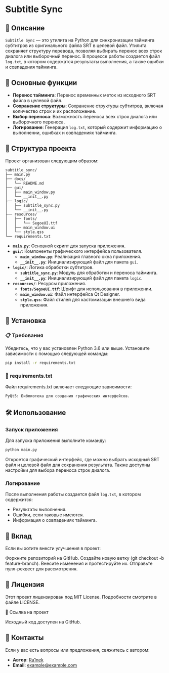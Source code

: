 # Subtitle Sync

## 📜 Описание

`Subtitle Sync` — это утилита на Python для синхронизации тайминга субтитров из оригинального файла SRT в целевой файл. Утилита сохраняет структуру перевода, позволяя выбирать перенос всех строк диалога или выборочный перенос. В процессе работы создается файл `log.txt`, в котором содержатся результаты выполнения, а также ошибки и совпадения тайминга.

## 🚀 Основные функции

- **Перенос тайминга**: Перенос временных меток из исходного SRT файла в целевой файл.
- **Сохранение структуры**: Сохранение структуры субтитров, включая количество строк и их расположение.
- **Выбор переноса**: Возможность переноса всех строк диалога или выборочного переноса.
- **Логирование**: Генерация `log.txt`, который содержит информацию о выполнении, ошибках и совпадениях тайминга.

## 📁 Структура проекта

Проект организован следующим образом:

```plaintext
subtitle_sync/
├── main.py
├── docs/
│   └── README.md
├── gui/
│   ├── main_window.py
│   └── __init__.py
├── logic/
│   ├── subtitle_sync.py
│   └── __init__.py
├── resources/
│   ├── fonts/
│   │   └── SegoeUI.ttf
│   ├── main_window.ui
│   └── style.qss
└── requirements.txt
```
- **`main.py`**: Основной скрипт для запуска приложения.
- **`gui/`**: Компоненты графического интерфейса пользователя.
  - **`main_window.py`**: Реализация главного окна приложения.
  - **`__init__.py`**: Инициализирующий файл для пакета `gui`.
- **`logic/`**: Логика обработки субтитров.
  - **`subtitle_sync.py`**: Модуль для обработки и переноса тайминга.
  - **`__init__.py`**: Инициализирующий файл для пакета `logic`.
- **`resources/`**: Ресурсы приложения.
  - **`fonts/SegoeUI.ttf`**: Шрифт для использования в приложении.
  - **`main_window.ui`**: Файл интерфейса Qt Designer.
  - **`style.qss`**: Файл стилей для кастомизации внешнего вида приложения.

## 🔧 Установка

### 📋 Требования

Убедитесь, что у вас установлен Python 3.6 или выше. Установите зависимости с помощью следующей команды:
```bash
pip install -r requirements.txt
```
### 📄 requirements.txt

Файл requirements.txt включает следующие зависимости:
```bash
PyQt5: Библиотека для создания графических интерфейсов.
```
## 🛠️ Использование
### Запуск приложения

Для запуска приложения выполните команду:
```bash
python main.py
```
Откроется графический интерфейс, где можно выбрать исходный SRT файл и целевой файл для сохранения результата. Также доступны настройки для выбора переноса строк диалога.

### Логирование
После выполнения работы создается файл `log.txt`, в котором содержится:

- Результаты выполнения.
- Ошибки, если таковые имеются.
- Информация о совпадениях тайминга.

## 🤝 Вклад

Если вы хотите внести улучшения в проект:

Форкните репозиторий на GitHub.
Создайте новую ветку (git checkout -b feature-branch).
Внесите изменения и протестируйте их.
Отправьте пулл-реквест для рассмотрения.

## 📜 Лицензия

Этот проект лицензирован под MIT License. Подробности смотрите в файле LICENSE.

🔗 Ссылка на проект

Исходный код доступен на GitHub.

## 📝 Контакты

Если у вас есть вопросы или предложения, свяжитесь с автором:

- **Автор**: [Ra1nek](https://github.com/Ra1nek)
- **Email**: [example@example.com](mailto:example@example.com)
